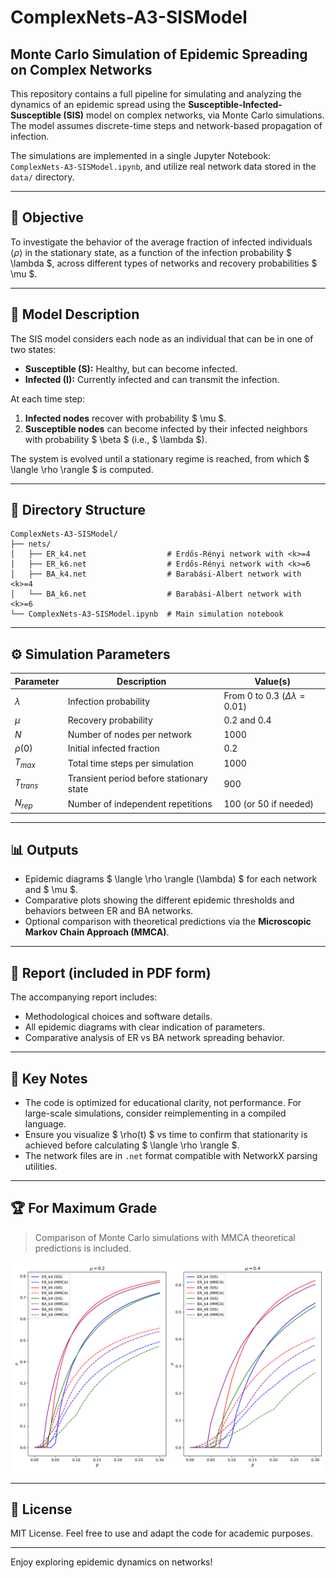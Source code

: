 # ComplexNets-A3-SISModel

## Monte Carlo Simulation of Epidemic Spreading on Complex Networks

This repository contains a full pipeline for simulating and analyzing the dynamics of an epidemic spread using the **Susceptible-Infected-Susceptible (SIS)** model on complex networks, via Monte Carlo simulations. The model assumes discrete-time steps and network-based propagation of infection.

The simulations are implemented in a single Jupyter Notebook: `ComplexNets-A3-SISModel.ipynb`, and utilize real network data stored in the `data/` directory.

---

## :microscope: Objective

To investigate the behavior of the average fraction of infected individuals $\langle \rho \rangle$ in the stationary state, as a function of the infection probability $ \lambda $, across different types of networks and recovery probabilities $ \mu $.

---

## :triangular_ruler: Model Description

The SIS model considers each node as an individual that can be in one of two states:
- **Susceptible (S):** Healthy, but can become infected.
- **Infected (I):** Currently infected and can transmit the infection.

At each time step:
1. **Infected nodes** recover with probability $ \mu $.
2. **Susceptible nodes** can become infected by their infected neighbors with probability $ \beta $ (i.e., $ \lambda $).

The system is evolved until a stationary regime is reached, from which $ \langle \rho \rangle $ is computed.

---

## :file_folder: Directory Structure

```
ComplexNets-A3-SISModel/
├── nets/
│   ├── ER_k4.net                  # Erdős-Rényi network with <k>=4
│   ├── ER_k6.net                  # Erdős-Rényi network with <k>=6
│   ├── BA_k4.net                  # Barabási-Albert network with <k>=4
│   └── BA_k6.net                  # Barabási-Albert network with <k>=6
└── ComplexNets-A3-SISModel.ipynb  # Main simulation notebook
```

---

## :gear: Simulation Parameters

| Parameter       | Description                                 | Value(s)                                  |
|-----------------|---------------------------------------------|-------------------------------------------|
| $` \lambda `$   | Infection probability                       | From 0 to 0.3 ($` \Delta \lambda = 0.01 `$) |
| $` \mu `$       | Recovery probability                        | 0.2 and 0.4                               |
| $` N `$         | Number of nodes per network                 | 1000                                      |
| $` \rho(0) `$   | Initial infected fraction                   | 0.2                                       |
| $` T_{max} `$   | Total time steps per simulation             | 1000                                      |
| $` T_{trans} `$ | Transient period before stationary state    | 900                                       |
| $` N_{rep} `$   | Number of independent repetitions           | 100 (or 50 if needed)                     |

---

## :bar_chart: Outputs

- Epidemic diagrams $ \langle \rho \rangle (\lambda) $ for each network and $ \mu $.
- Comparative plots showing the different epidemic thresholds and behaviors between ER and BA networks.
- Optional comparison with theoretical predictions via the **Microscopic Markov Chain Approach (MMCA)**.

---

## :page_facing_up: Report (included in PDF form)

The accompanying report includes:
- Methodological choices and software details.
- All epidemic diagrams with clear indication of parameters.
- Comparative analysis of ER vs BA network spreading behavior.

---

## :bookmark_tabs: Key Notes

- The code is optimized for educational clarity, not performance. For large-scale simulations, consider reimplementing in a compiled language.
- Ensure you visualize $ \rho(t) $ vs time to confirm that stationarity is achieved before calculating $ \langle \rho \rangle $.
- The network files are in `.net` format compatible with NetworkX parsing utilities.

---

## :trophy: For Maximum Grade

> Comparison of Monte Carlo simulations with MMCA theoretical predictions is included.

![SIS Comparison Plot](sis_comparison.png)  

---

## :page_with_curl: License

MIT License. Feel free to use and adapt the code for academic purposes.

---

Enjoy exploring epidemic dynamics on networks!
